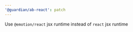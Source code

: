 ```yaml
---
'@guardian/ab-react': patch
---
```


Use `@emotion/react` jsx runtime instead of `react` jsx runtime
